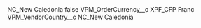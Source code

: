 <?xml version="1.0" encoding="UTF-8"?>
<CustomMetadata xmlns="http://soap.sforce.com/2006/04/metadata" xmlns:xsi="http://www.w3.org/2001/XMLSchema-instance" xmlns:xsd="http://www.w3.org/2001/XMLSchema">
    <label>NC_New Caledonia</label>
    <protected>false</protected>
    <values>
        <field>VPM_OrderCurrency__c</field>
        <value xsi:type="xsd:string">XPF_CFP Franc</value>
    </values>
    <values>
        <field>VPM_VendorCountry__c</field>
        <value xsi:type="xsd:string">NC_New Caledonia</value>
    </values>
</CustomMetadata>
